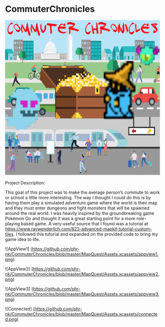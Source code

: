 # CommuterChronicles


![AppIcon](https://github.com/phr-nk/CommuterChronicles/blob/master/MapQuest/Assets.xcassets/AppIcon.appiconset/1024.png)


Project Description: 

This goal of this project was to make the average person’s commute to work or school a little more interesting.  The way I thought I could do this is by having them play a simulated adventure game where the world is their map and they must enter dungeons and fight monsters that will be spawned around the real world. I was heavily inspired by the groundbreaking game Pokémon Go and thought it was a great starting point for a more role-playing based game. A very useful source that I found was a tutorial at https://www.raywenderlich.com/823-advanced-mapkit-tutorial-custom-tiles. I followed this tutorial and expanded on the provided code to bring my game idea to life.  

![AppView1] (https://github.com/phr-nk/CommuterChronicles/blob/master/MapQuest/Assets.xcassets/appview1.png)

![AppView2] (https://github.com/phr-nk/CommuterChronicles/blob/master/MapQuest/Assets.xcassets/appview2.png)

![AppView3] (https://github.com/phr-nk/CommuterChronicles/blob/master/MapQuest/Assets.xcassets/appview3.png)

![Connected] (https://github.com/phr-nk/CommuterChronicles/blob/master/MapQuest/Assets.xcassets/connected.png)

